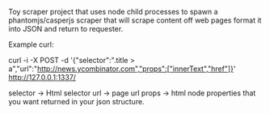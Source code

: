 Toy scraper project that uses node child processes to spawn a phantomjs/casperjs scraper that will scrape content off web pages format it into JSON and return to requester.

Example curl:

curl -i -X POST -d '{"selector":".title > a","url":"http://news.ycombinator.com","props":["innerText","href"]}' http://127.0.0.1:1337/

selector -> Html selector
url -> page url
props -> html node properties that you want returned in your json structure.

